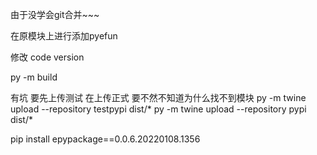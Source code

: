 由于没学会git合并~~~

在原模块上进行添加pyefun

修改 code version

py -m build

有坑 要先上传测试 在上传正式 要不然不知道为什么找不到模块
py -m twine upload --repository testpypi dist/*
py -m twine upload --repository pypi dist/*


pip install epypackage==0.0.6.20220108.1356